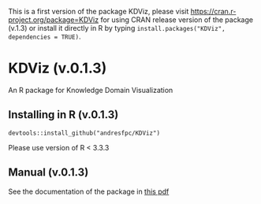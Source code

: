 This is a first version of the package KDViz, please visit https://cran.r-project.org/package=KDViz for using CRAN release version of the package (v.1.3) or install it directly in R by typing ```install.packages("KDViz", dependencies = TRUE)```.

# KDViz (v.0.1.3)
An R package for Knowledge Domain Visualization

## Installing in R (v.0.1.3)
```
devtools::install_github("andresfpc/KDViz")
```
Please use version of R < 3.3.3

## Manual (v.0.1.3)
See the documentation of the package in [this pdf](https://github.com/andresfpc/KDViz/blob/master/KDViz-manual.pdf)
